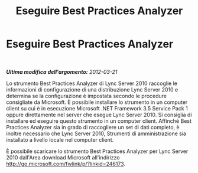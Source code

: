 ﻿---
title: Eseguire Best Practices Analyzer
TOCTitle: Eseguire Best Practices Analyzer
ms:assetid: 1392ef69-d4fe-45cc-9890-8e8d565df2ee
ms:mtpsurl: https://technet.microsoft.com/it-it/library/JJ204694(v=OCS.15)
ms:contentKeyID: 49299757
ms.date: 08/24/2015
mtps_version: v=OCS.15
ms.translationtype: HT
---

# Eseguire Best Practices Analyzer

 

_**Ultima modifica dell'argomento:** 2012-03-21_

Lo strumento Best Practices Analyzer di Lync Server 2010 raccoglie le informazioni di configurazione di una distribuzione Lync Server 2010 e determina se la configurazione è impostata secondo le procedure consigliate da Microsoft. È possibile installare lo strumento in un computer client su cui è in esecuzione Microsoft .NET Framework 3.5 Service Pack 1 oppure direttamente nel server che esegue Lync Server 2010. Si consiglia di installare ed eseguire questo strumento in un computer client. Affinché Best Practices Analyzer sia in grado di raccogliere un set di dati completo, è inoltre necessario che Lync Server 2010, Strumenti di amministrazione sia installato a livello locale nel computer client.

È possibile scaricare lo strumento Best Practices Analyzer per Lync Server 2010 dall'Area download Microsoft all'indirizzo <http://go.microsoft.com/fwlink/p/?linkid=246173>.

